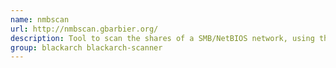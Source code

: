 ```yaml
---
name: nmbscan
url: http://nmbscan.gbarbier.org/
description: Tool to scan the shares of a SMB/NetBIOS network, using the NMB/SMB/NetBIOS protocols.
group: blackarch blackarch-scanner
---
```

